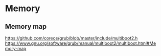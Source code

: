 # Memory

## Memory map

https://github.com/coreos/grub/blob/master/include/multiboot2.h
https://www.gnu.org/software/grub/manual/multiboot2/multiboot.html#Memory-map